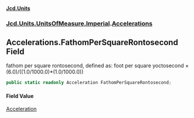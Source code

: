 #### [Jcd.Units](index.md 'index')
### [Jcd.Units.UnitsOfMeasure.Imperial](Jcd.Units.UnitsOfMeasure.Imperial.md 'Jcd.Units.UnitsOfMeasure.Imperial').[Accelerations](Accelerations.md 'Jcd.Units.UnitsOfMeasure.Imperial.Accelerations')

## Accelerations.FathomPerSquareRontosecond Field

fathom per square rontosecond, defined as: foot per square yoctosecond × (6.0)/((1.0/1000.0)*(1.0/1000.0))

```csharp
public static readonly Acceleration FathomPerSquareRontosecond;
```

#### Field Value
[Acceleration](Acceleration.md 'Jcd.Units.UnitTypes.Acceleration')